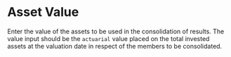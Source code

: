 # Asset Value

Enter the value of the assets to be used in the consolidation of
results. The value input should be the `actuarial` value placed on the
total invested assets at the valuation date in respect of the members to
be consolidated.
